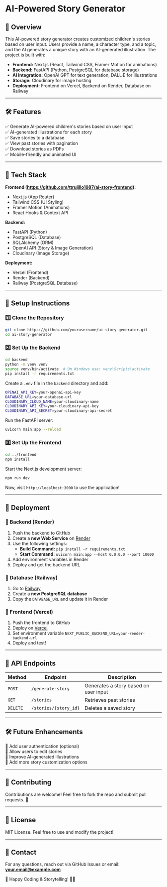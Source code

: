 # AI-Powered Story Generator

## 🚀 Overview

This AI-powered story generator creates customized children's stories based on user input. Users provide a name, a character type, and a topic, and the AI generates a unique story with an AI-generated illustration. The project is built with:

- **Frontend:** Next.js (React, Tailwind CSS, Framer Motion for animations)
- **Backend:** FastAPI (Python, PostgreSQL for database storage)
- **AI Integration:** OpenAI GPT for text generation, DALL·E for illustrations
- **Storage:** Cloudinary for image hosting
- **Deployment:** Frontend on Vercel, Backend on Render, Database on Railway

---

## 🛠 Features

✅ Generate AI-powered children's stories based on user input\
✅ AI-generated illustrations for each story\
✅ Save stories to a database\
✅ View past stories with pagination\
✅ Download stories as PDFs\
✅ Mobile-friendly and animated UI

---

## 🎨 Tech Stack

**Frontend (https://github.com/ttrujillo1987/ai-story-frontend):**

- Next.js (App Router)
- Tailwind CSS (UI Styling)
- Framer Motion (Animations)
- React Hooks & Context API

**Backend:**

- FastAPI (Python)
- PostgreSQL (Database)
- SQLAlchemy (ORM)
- OpenAI API (Story & Image Generation)
- Cloudinary (Image Storage)

**Deployment:**

- Vercel (Frontend)
- Render (Backend)
- Railway (PostgreSQL Database)

---

## 📌 Setup Instructions

### 1️⃣ Clone the Repository

```sh
git clone https://github.com/yourusername/ai-story-generator.git
cd ai-story-generator
```

### 2️⃣ Set Up the Backend

```sh
cd backend
python -m venv venv
source venv/bin/activate  # On Windows use: venv\Scripts\activate
pip install -r requirements.txt
```

Create a `.env` file in the `backend` directory and add:

```sh
OPENAI_API_KEY=your-openai-api-key
DATABASE_URL=your-database-url
CLOUDINARY_CLOUD_NAME=your-cloudinary-name
CLOUDINARY_API_KEY=your-cloudinary-api-key
CLOUDINARY_API_SECRET=your-cloudinary-api-secret
```

Run the FastAPI server:

```sh
uvicorn main:app --reload
```

### 3️⃣ Set Up the Frontend

```sh
cd ../frontend
npm install
```

Start the Next.js development server:

```sh
npm run dev
```

Now, visit `http://localhost:3000` to use the application!

---

## 📡 Deployment

### 🚀 Backend (Render)

1. Push the backend to GitHub
2. Create a **new Web Service** on [Render](https://render.com/)
3. Use the following settings:
   - **Build Command:** `pip install -r requirements.txt`
   - **Start Command:** `uvicorn main:app --host 0.0.0.0 --port 10000`
4. Add environment variables in Render
5. Deploy and get the backend URL

### 🚀 Database (Railway)

1. Go to [Railway](https://railway.app/)
2. Create a **new PostgreSQL database**
3. Copy the `DATABASE_URL` and update it in Render

### 🚀 Frontend (Vercel)

1. Push the frontend to GitHub
2. Deploy on [Vercel](https://vercel.com/)
3. Set environment variable `NEXT_PUBLIC_BACKEND_URL=your-render-backend-url`
4. Deploy and test!

---

## 📖 API Endpoints

| Method   | Endpoint              | Description                           |
| -------- | --------------------- | ------------------------------------- |
| `POST`   | `/generate-story`     | Generates a story based on user input |
| `GET`    | `/stories`            | Retrieves past stories                |
| `DELETE` | `/stories/{story_id}` | Deletes a saved story                 |

---

## 🛠 Future Enhancements

🔹 Add user authentication (optional)\
🔹 Allow users to edit stories\
🔹 Improve AI-generated illustrations\
🔹 Add more story customization options

---

## 🤝 Contributing

Contributions are welcome! Feel free to fork the repo and submit pull requests. 🚀

---

## 📄 License

MIT License. Feel free to use and modify the project!

---

## 📧 Contact

For any questions, reach out via GitHub Issues or email: [**your.email@example.com**](mailto\:your.email@example.com)

🚀 Happy Coding & Storytelling! 📖✨

